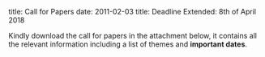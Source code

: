 title: Call for Papers
date: 2011-02-03 
title:   Deadline Extended: 8th of April 2018


Kindly download the call for papers in the attachment below, it contains all the relevant information including a list of themes and **important dates**.
